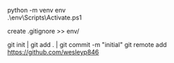 python -m venv env  
.\env\Scripts\Activate.ps1

create .gitignore >> env/

git init | git add . | git commit -m "initial" 
git remote add <name> https://github.com/wesleyp846
